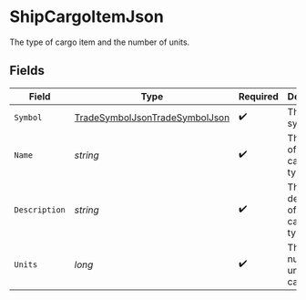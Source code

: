 # ShipCargoItemJson

The type of cargo item and the number of units.


## Fields

| Field                                                                                       | Type                                                                                        | Required                                                                                    | Description                                                                                 |
| ------------------------------------------------------------------------------------------- | ------------------------------------------------------------------------------------------- | ------------------------------------------------------------------------------------------- | ------------------------------------------------------------------------------------------- |
| `Symbol`                                                                                    | [TradeSymbolJsonTradeSymbolJson](../../Models/Components/TradeSymbolJsonTradeSymbolJson.md) | :heavy_check_mark:                                                                          | The good's symbol.                                                                          |
| `Name`                                                                                      | *string*                                                                                    | :heavy_check_mark:                                                                          | The name of the cargo item type.                                                            |
| `Description`                                                                               | *string*                                                                                    | :heavy_check_mark:                                                                          | The description of the cargo item type.                                                     |
| `Units`                                                                                     | *long*                                                                                      | :heavy_check_mark:                                                                          | The number of units of the cargo item.                                                      |